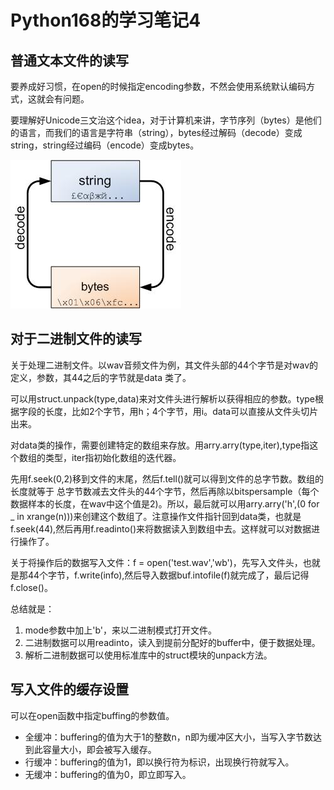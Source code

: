 # Python168的学习笔记4

## 普通文本文件的读写

要养成好习惯，在open的时候指定encoding参数，不然会使用系统默认编码方式，这就会有问题。

要理解好Unicode三文治这个idea，对于计算机来讲，字节序列（bytes）是他们的语言，而我们的语言是字符串（string），bytes经过解码（decode）变成string，string经过编码（encode）变成bytes。

![尽量记住罗](./img/str_2_bytes.jpg)



## 对于二进制文件的读写

关于处理二进制文件。以wav音频文件为例，其文件头部的44个字节是对wav的定义，参数，其44之后的字节就是data 类了。

可以用struct.unpack(type,data)来对文件头进行解析以获得相应的参数。type根据字段的长度，比如2个字节，用h；4个字节，用i。data可以直接从文件头切片出来。

对data类的操作，需要创建特定的数组来存放。用arry.arry(type,iter),type指这个数组的类型，iter指初始化数组的迭代器。

先用f.seek(0,2)移到文件的末尾，然后f.tell()就可以得到文件的总字节数。数组的长度就等于 总字节数减去文件头的44个字节，然后再除以bitspersample（每个数据样本的长度，在wav中这个值是2)。所以，最后就可以用arry.arry('h',(0 for _ in xrange(n)))来创建这个数组了。注意操作文件指针回到data类，也就是f.seek(44),然后再用f.readinto()来将数据读入到数组中去。这样就可以对数据进行操作了。

关于将操作后的数据写入文件：f = open('test.wav','wb')，先写入文件头，也就是那44个字节，f.write(info),然后导入数据buf.intofile(f)就完成了，最后记得f.close()。

总结就是：

1. mode参数中加上'b'，来以二进制模式打开文件。
2. 二进制数据可以用readinto，读入到提前分配好的buffer中，便于数据处理。
3. 解析二进制数据可以使用标准库中的struct模块的unpack方法。

## 写入文件的缓存设置

可以在open函数中指定buffing的参数值。

* 全缓冲：buffering的值为大于1的整数n，n即为缓冲区大小，当写入字节数达到此容量大小，即会被写入缓存。
* 行缓冲：buffering的值为1，即以换行符为标识，出现换行符就写入。
* 无缓冲：buffering的值为0，即立即写入。
